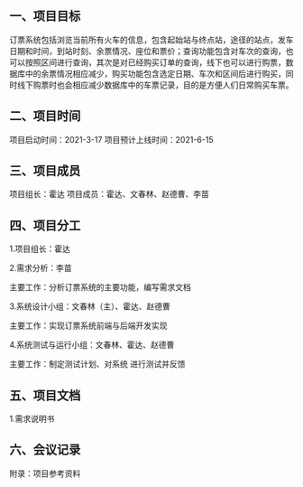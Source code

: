## 一、项目目标
订票系统包括浏览当前所有火车的信息，包含起始站与终点站，途径的站点，发车日期和时间，到站时刻、余票情况、座位和票价；查询功能包含对车次的查询，也可以按照区间进行查询，其次是对已经购买订单的查询，线下也可以进行购票，数据库中的余票情况相应减少，购买功能包含选定日期、车次和区间后进行购买，同时线下购票时也会相应减少数据库中的车票记录，目的是方便人们日常购买车票。

## 二、项目时间

项目启动时间：2021-3-17
项目预计上线时间：2021-6-15

## 三、项目成员

项目组长：霍达
项目成员：霍达、文春林、赵德曹、李苗

## 四、项目分工

1.项目组长：霍达

2.需求分析：李苗   
 
  主要工作：分析订票系统的主要功能，编写需求文档
  
3.系统设计小组：文春林（主）、霍达、赵德曹

  主要工作：实现订票系统前端与后端开发实现
  
4.系统测试与运行小组：文春林、霍达、赵德曹

  主要工作：制定测试计划、对系统 进行测试并反馈

## 五、项目文档

1.需求说明书

## 六、会议记录


附录：项目参考资料
